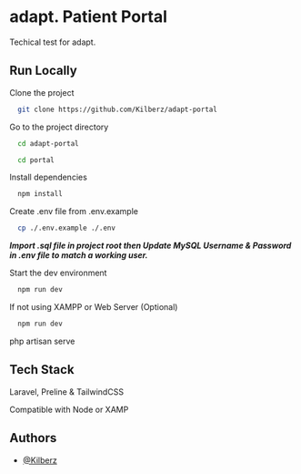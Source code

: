 
# adapt. Patient Portal

Techical test for adapt.




## Run Locally

Clone the project

```bash
  git clone https://github.com/Kilberz/adapt-portal
```

Go to the project directory

```bash
  cd adapt-portal
```

```bash
  cd portal
```

Install dependencies

```bash
  npm install
```

Create .env file from .env.example

```bash
  cp ./.env.example ./.env
```

***Import .sql file in project root then Update MySQL Username & Password in .env file to match a working user.***

Start the dev environment

```bash
  npm run dev
```
If not using XAMPP or Web Server (Optional)

```bash
  npm run dev
```
php artisan serve


## Tech Stack

Laravel, Preline & TailwindCSS

Compatible with Node or XAMP


## Authors

- [@Kilberz](https://github.com/Kilberz)

